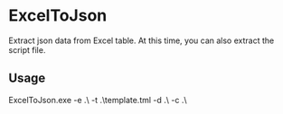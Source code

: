 # ExcelToJson
Extract json data from Excel table. At this time, you can also extract the script file.

## Usage
ExcelToJson.exe -e .\ -t .\template.tml -d .\ -c .\
